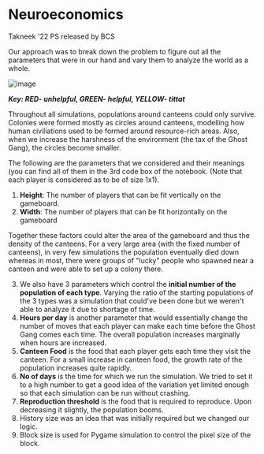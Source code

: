 # Neuroeconomics
Takneek '22 PS released by BCS

Our approach was to break down the problem to figure out all the parameters that were in our hand and vary them to analyze the world as a whole.

![image](https://user-images.githubusercontent.com/106398507/229421408-8774d979-43fa-4cc0-a221-b41ac972a228.png)

***Key:
  RED- unhelpful, GREEN- helpful, YELLOW- tittat***
  
Throughout all simulations, populations around canteens could only survive. Colonies were formed mostly as circles around canteens, modelling how human civiliations used to be formed around resource-rich areas. Also, when we increase the harshness of the environment (the tax of the Ghost Gang), the circles become smaller.

The following are the parameters that we considered and their meanings (you can find all of them in the 3rd code box of the notebook.
(Note that each player is considered as to be of size 1x1). 
1) **Height**: The number of players that can be fit vertically on the gameboard.
2) **Width**: The number of players that can be fit horizontally on the gameboard

Together these factors could alter the area of the gameboard and thus the density of the canteens. For a very large area (with the fixed number of canteens), in very few simulations the population eventually died down whereas in most, there were groups of "lucky" people who spawned near a canteen and were able to set up a colony there.

3) We also have 3 parameters which control the **initial number of the population of each type**. Varying the ratio of the starting populations of the 3 types was a simulation that could've been done but we weren't able to analyze it due to shortage of time.
4) **Hours per day** is another parameter that would essentially change the number of moves that each player can make each time before the Ghost Gang comes each time. The overall population increases marginally when hours are increased.
5) **Canteen Food** is the food that each player gets each time they visit the canteen. For a small increase in canteen food, the growth rate of the population increases quite rapidly.
6) **No of days** is the time for which we run the simulation. We tried to set it to a high number to get a good idea of the variation yet limited enough so that each simulation can be run without crashing.
7) **Reproduction threshold** is the food that is required to reproduce. Upon decreasing it slightly, the population booms.
8) History size was an idea that was initially required but we changed our logic.
9) Block size is used for Pygame simulation to control the pixel size of the block.
